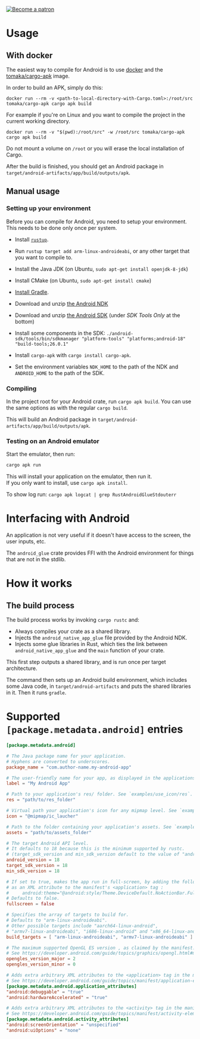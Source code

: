[![Become a patron](https://c5.patreon.com/external/logo/become_a_patron_button.png)](https://www.patreon.com/tomaka)

# Usage

## With docker

The easiest way to compile for Android is to use [docker](https://www.docker.com/) and the
[tomaka/cargo-apk](https://hub.docker.com/r/tomaka/cargo-apk/) image.

In order to build an APK, simply do this:

```
docker run --rm -v <path-to-local-directory-with-Cargo.toml>:/root/src tomaka/cargo-apk cargo apk build
```

For example if you're on Linux and you want to compile the project in the current working
directory.

```
docker run --rm -v "$(pwd):/root/src" -w /root/src tomaka/cargo-apk cargo apk build
```

Do not mount a volume on `/root` or you will erase the local installation of Cargo.

After the build is finished, you should get an Android package in `target/android-artifacts/app/build/outputs/apk`.

## Manual usage

### Setting up your environment

Before you can compile for Android, you need to setup your environment. This needs to be done only once per system.

 - Install [`rustup`](http://rustup.rs).
 - Run `rustup target add arm-linux-androideabi`, or any other target that you want to compile to.

 - Install the Java JDK (on Ubuntu, `sudo apt-get install openjdk-8-jdk`)
 - Install CMake (on Ubuntu, `sudo apt-get install cmake`)
 - [Install Gradle](https://gradle.org/install/).

 - Download and unzip [the Android NDK](http://developer.android.com/tools/sdk/ndk/index.html)
 - Download and unzip [the Android SDK](http://developer.android.com/sdk/index.html) (under *SDK Tools Only* at the bottom)
 - Install some components in the SDK: `./android-sdk/tools/bin/sdkmanager "platform-tools" "platforms;android-18" "build-tools;26.0.1"`

 - Install `cargo-apk` with `cargo install cargo-apk`.
 - Set the environment variables `NDK_HOME` to the path of the NDK and `ANDROID_HOME` to the path of the SDK.

### Compiling

In the project root for your Android crate, run `cargo apk build`. You can use the same options as
with the regular `cargo build`.

This will build an Android package in `target/android-artifacts/app/build/outputs/apk`.

### Testing on an Android emulator

Start the emulator, then run:

```sh
cargo apk run
```

This will install your application on the emulator, then run it.  
If you only want to install, use `cargo apk install`.

To show log run: `cargo apk logcat | grep RustAndroidGlueStdouterr`

# Interfacing with Android

An application is not very useful if it doesn't have access to the screen, the user inputs, etc.

The `android_glue` crate provides FFI with the Android environment for things that are not in
the stdlib.

# How it works

## The build process

The build process works by invoking `cargo rustc` and:

- Always compiles your crate as a shared library.
- Injects the `android_native_app_glue` file provided by the Android NDK.
- Injects some glue libraries in Rust, which ties the link between `android_native_app_glue` and
  the `main` function of your crate.

This first step outputs a shared library, and is run once per target architecture.

The command then sets up an Android build environment, which includes some Java code, in
`target/android-artifacts` and puts the shared libraries in it. Then it runs `gradle`.

# Supported `[package.metadata.android]` entries

```toml
[package.metadata.android]

# The Java package name for your application.
# Hyphens are converted to underscores.
package_name = "com.author-name.my-android-app"

# The user-friendly name for your app, as displayed in the applications menu.
label = "My Android App"

# Path to your application's res/ folder. See `examples/use_icon/res`.
res = "path/to/res_folder"

# Virtual path your application's icon for any mipmap level. See `examples/use_icon/icon`.
icon = "@mipmap/ic_laucher"

# Path to the folder containing your application's assets. See `examples/use_assets/assets`.
assets = "path/to/assets_folder"

# The target Android API level.
# It defaults to 18 because this is the minimum supported by rustc.
# (target_sdk_version and min_sdk_version default to the value of "android_version")
android_version = 18
target_sdk_version = 18
min_sdk_version = 18

# If set to true, makes the app run in full-screen, by adding the following line
# as an XML attribute to the manifest's <application> tag :
#     android:theme="@android:style/Theme.DeviceDefault.NoActionBar.Fullscreen
# Defaults to false.
fullscreen = false

# Specifies the array of targets to build for.
# Defaults to "arm-linux-androideabi".
# Other possible targets include "aarch64-linux-android", 
# "armv7-linux-androideabi", "i686-linux-android" and "x86_64-linux-android".
build_targets = [ "arm-linux-androideabi", "armv7-linux-androideabi" ]

# The maximum supported OpenGL ES version , as claimed by the manifest. Defaults to 2.0.
# See https://developer.android.com/guide/topics/graphics/opengl.html#manifest
opengles_version_major = 2
opengles_version_minor = 0

# Adds extra arbitrary XML attributes to the <application> tag in the manifest.
# See https://developer.android.com/guide/topics/manifest/application-element.html
[package.metadata.android.application_attributes]
"android:debuggable" = "true"
"android:hardwareAccelerated" = "true"

# Adds extra arbitrary XML attributes to the <activity> tag in the manifest.
# See https://developer.android.com/guide/topics/manifest/activity-element.html
[package.metadata.android.activity_attributes]
"android:screenOrientation" = "unspecified"
"android:uiOptions" = "none"
```
